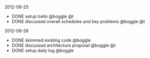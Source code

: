 2012-09-25

* DONE setup trello @boggle @t
* DONE discussed overall schedules and key problems @boggle @t

2012-09-26

* DONE skimmed existing code @boggle
* DONE discussed architecture proposal @boggle @t
* DONE setup daily log @boggle

